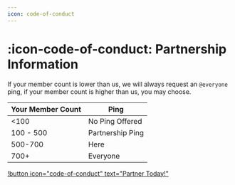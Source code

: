 ```yaml
---
icon: code-of-conduct
---
```


# :icon-code-of-conduct: Partnership Information

If your member count is lower than us, we will always request an `@everyone` ping, if your member count is higher than us, you may choose.

Your Member Count | Ping
--- | ---
<100 | No Ping Offered 
100 - 500 | Partnership Ping
500-700 | Here
700+ | Everyone

[!button icon="code-of-conduct" text="Partner Today!"](https://discord.gg/architech)